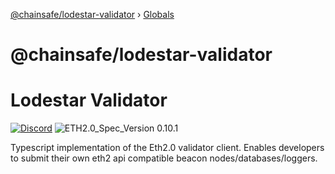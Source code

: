 [@chainsafe/lodestar-validator](README.md) › [Globals](globals.md)

# @chainsafe/lodestar-validator

# Lodestar Validator
[![Discord](https://img.shields.io/discord/593655374469660673.svg?label=Discord&logo=discord)](https://discord.gg/aMxzVcr)
![ETH2.0_Spec_Version 0.10.1](https://img.shields.io/badge/ETH2.0_Spec_Version-0.10.1-2e86c1.svg)

Typescript implementation of the Eth2.0 validator client. Enables developers to submit their own
eth2 api compatible beacon nodes/databases/loggers.
